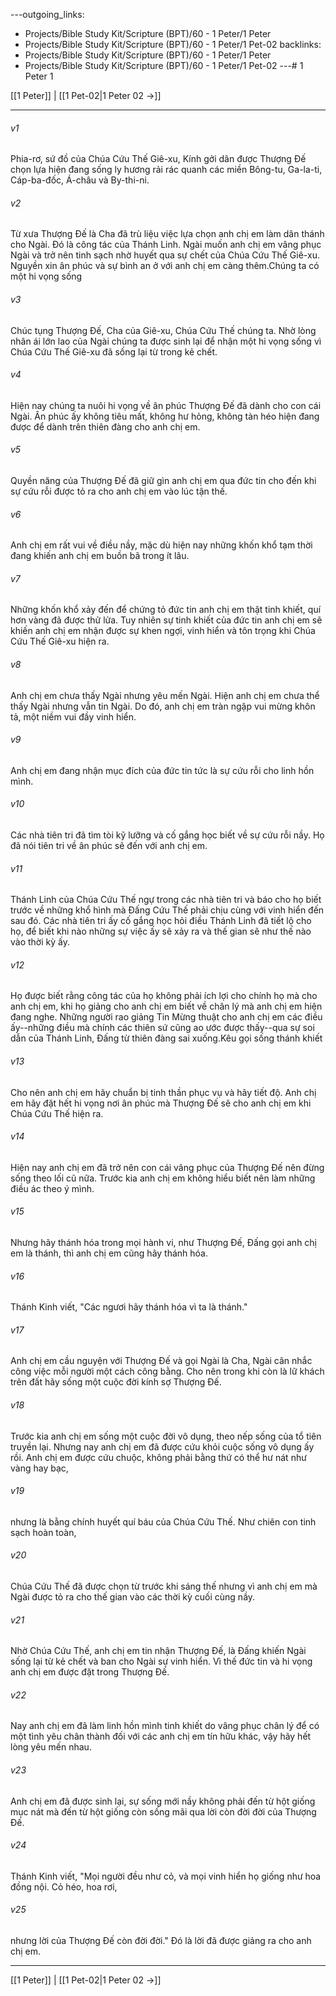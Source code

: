 ---outgoing_links:
  - Projects/Bible Study Kit/Scripture (BPT)/60 - 1 Peter/1 Peter
  - Projects/Bible Study Kit/Scripture (BPT)/60 - 1 Peter/1 Pet-02
backlinks:
  - Projects/Bible Study Kit/Scripture (BPT)/60 - 1 Peter/1 Peter
  - Projects/Bible Study Kit/Scripture (BPT)/60 - 1 Peter/1 Pet-02
---# 1 Peter 1

[[1 Peter]] | [[1 Pet-02|1 Peter 02 →]]
***



###### v1 
Phia-rơ, sứ đồ của Chúa Cứu Thế Giê-xu, Kính gởi dân được Thượng Đế chọn lựa hiện đang sống ly hương rải rác quanh các miền Bông-tu, Ga-la-ti, Cáp-ba-đốc, Á-châu và By-thi-ni. 

###### v2 
Từ xưa Thượng Đế là Cha đã trù liệu việc lựa chọn anh chị em làm dân thánh cho Ngài. Đó là công tác của Thánh Linh. Ngài muốn anh chị em vâng phục Ngài và trở nên tinh sạch nhờ huyết qua sự chết của Chúa Cứu Thế Giê-xu. Nguyền xin ân phúc và sự bình an ở với anh chị em càng thêm.Chúng ta có một hi vọng sống 

###### v3 
Chúc tụng Thượng Đế, Cha của Giê-xu, Chúa Cứu Thế chúng ta. Nhờ lòng nhân ái lớn lao của Ngài chúng ta được sinh lại để nhận một hi vọng sống vì Chúa Cứu Thế Giê-xu đã sống lại từ trong kẻ chết. 

###### v4 
Hiện nay chúng ta nuôi hi vọng về ân phúc Thượng Đế đã dành cho con cái Ngài. Ân phúc ấy không tiêu mất, không hư hỏng, không tàn héo hiện đang được để dành trên thiên đàng cho anh chị em. 

###### v5 
Quyền năng của Thượng Đế đã giữ gìn anh chị em qua đức tin cho đến khi sự cứu rỗi được tỏ ra cho anh chị em vào lúc tận thế. 

###### v6 
Anh chị em rất vui về điều nầy, mặc dù hiện nay những khốn khổ tạm thời đang khiến anh chị em buồn bã trong ít lâu. 

###### v7 
Những khốn khổ xảy đến để chứng tỏ đức tin anh chị em thật tinh khiết, quí hơn vàng đã được thử lửa. Tuy nhiên sự tinh khiết của đức tin anh chị em sẽ khiến anh chị em nhận được sự khen ngợi, vinh hiển và tôn trọng khi Chúa Cứu Thế Giê-xu hiện ra. 

###### v8 
Anh chị em chưa thấy Ngài nhưng yêu mến Ngài. Hiện anh chị em chưa thể thấy Ngài nhưng vẫn tin Ngài. Do đó, anh chị em tràn ngập vui mừng khôn tả, một niềm vui đầy vinh hiển. 

###### v9 
Anh chị em đang nhận mục đích của đức tin tức là sự cứu rỗi cho linh hồn mình. 

###### v10 
Các nhà tiên tri đã tìm tòi kỹ lưỡng và cố gắng học biết về sự cứu rỗi nầy. Họ đã nói tiên tri về ân phúc sẽ đến với anh chị em. 

###### v11 
Thánh Linh của Chúa Cứu Thế ngự trong các nhà tiên tri và báo cho họ biết trước về những khổ hình mà Đấng Cứu Thế phải chịu cùng với vinh hiển đến sau đó. Các nhà tiên tri ấy cố gắng học hỏi điều Thánh Linh đã tiết lộ cho họ, để biết khi nào những sự việc ấy sẽ xảy ra và thế gian sẽ như thế nào vào thời kỳ ấy. 

###### v12 
Họ được biết rằng công tác của họ không phải ích lợi cho chính họ mà cho anh chị em, khi họ giảng cho anh chị em biết về chân lý mà anh chị em hiện đang nghe. Những người rao giảng Tin Mừng thuật cho anh chị em các điều ấy--những điều mà chính các thiên sứ cũng ao ước được thấy--qua sự soi dẫn của Thánh Linh, Đấng từ thiên đàng sai xuống.Kêu gọi sống thánh khiết 

###### v13 
Cho nên anh chị em hãy chuẩn bị tinh thần phục vụ và hãy tiết độ. Anh chị em hãy đặt hết hi vọng nơi ân phúc mà Thượng Đế sẽ cho anh chị em khi Chúa Cứu Thế hiện ra. 

###### v14 
Hiện nay anh chị em đã trở nên con cái vâng phục của Thượng Đế nên đừng sống theo lối cũ nữa. Trước kia anh chị em không hiểu biết nên làm những điều ác theo ý mình. 

###### v15 
Nhưng hãy thánh hóa trong mọi hành vi, như Thượng Đế, Đấng gọi anh chị em là thánh, thì anh chị em cũng hãy thánh hóa. 

###### v16 
Thánh Kinh viết, "Các ngươi hãy thánh hóa vì ta là thánh." 

###### v17 
Anh chị em cầu nguyện với Thượng Đế và gọi Ngài là Cha, Ngài cân nhắc công việc mỗi người một cách công bằng. Cho nên trong khi còn là lữ khách trên đất hãy sống một cuộc đời kính sợ Thượng Đế. 

###### v18 
Trước kia anh chị em sống một cuộc đời vô dụng, theo nếp sống của tổ tiên truyền lại. Nhưng nay anh chị em đã được cứu khỏi cuộc sống vô dụng ấy rồi. Anh chị em được cứu chuộc, không phải bằng thứ có thể hư nát như vàng hay bạc, 

###### v19 
nhưng là bằng chính huyết quí báu của Chúa Cứu Thế. Như chiên con tinh sạch hoàn toàn, 

###### v20 
Chúa Cứu Thế đã được chọn từ trước khi sáng thế nhưng vì anh chị em mà Ngài được tỏ ra cho thế gian vào các thời kỳ cuối cùng nầy. 

###### v21 
Nhờ Chúa Cứu Thế, anh chị em tin nhận Thượng Đế, là Đấng khiến Ngài sống lại từ kẻ chết và ban cho Ngài sự vinh hiển. Vì thế đức tin và hi vọng anh chị em được đặt trong Thượng Đế. 

###### v22 
Nay anh chị em đã làm linh hồn mình tinh khiết do vâng phục chân lý để có một tình yêu chân thành đối với các anh chị em tín hữu khác, vậy hãy hết lòng yêu mến nhau. 

###### v23 
Anh chị em đã được sinh lại, sự sống mới nầy không phải đến từ hột giống mục nát mà đến từ hột giống còn sống mãi qua lời còn đời đời của Thượng Đế. 

###### v24 
Thánh Kinh viết, "Mọi người đều như cỏ, và mọi vinh hiển họ giống như hoa đồng nội. Cỏ héo, hoa rơi, 

###### v25 
nhưng lời của Thượng Đế còn đời đời." Đó là lời đã được giảng ra cho anh chị em.

***
[[1 Peter]] | [[1 Pet-02|1 Peter 02 →]]

